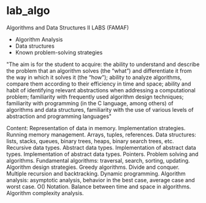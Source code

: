 # lab_algo
Algorithms and Data Structures II LABS (FAMAF)

- Algorithm Analysis
- Data structures
- Known problem-solving strategies

"The aim is for the student to acquire: the ability to understand and describe the problem that an algorithm solves (the “what”) and differentiate it from the way in which it solves it (the “how”); ability to analyze algorithms, compare them according to their efficiency in time and space; ability and habit of identifying relevant abstractions when addressing a computational problem; familiarity with frequently used algorithm design techniques; familiarity with programming (in the C language, among others) of algorithms and data structures, familiarity with the use of various levels of abstraction and programming languages"

Content: Representation of data in memory. Implementation strategies. Running memory management. Arrays, tuples, references. Data structures: lists, stacks, queues, binary trees, heaps, binary search trees, etc. Recursive data types. Abstract data types. Implementation of abstract data types. Implementation of abstract data types. Pointers. Problem solving and algorithms. Fundamental algorithms: traversal, search, sorting, updating. Algorithm design strategies. Greedy algorithms. Divide and conquer. Multiple recursion and backtracking. Dynamic programming. Algorithm analysis: asymptotic analysis, behavior in the best case, average case and worst case. O() Notation. Balance between time and space in algorithms. Algorithm complexity analysis.
